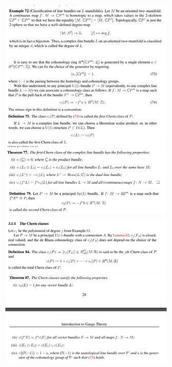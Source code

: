 ![](attachments/Pasted%20image%2020210613124925.png)
![](attachments/Pasted%20image%2020210613124952.png)
![](attachments/Pasted%20image%2020210613125002.png)
![](attachments/Pasted%20image%2020210613125145.png)

![](attachments/Pasted%20image%2020210613125237.png)
![](attachments/Pasted%20image%2020210613125300.png)